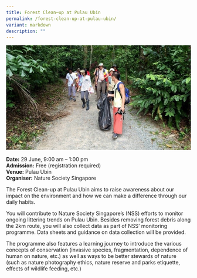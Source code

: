```yaml
---
title: Forest Clean–up at Pulau Ubin
permalink: /forest-clean-up-at-pulau-ubin/
variant: markdown
description: ""
---
```

![Volunteers cleaning up a forest](/images/Initiatives/Forest_cleanup_ubin_nature_soc.jpg)

**Date:** 29 June, 9:00 am – 1:00 pm<br>
**Admission:** Free (registration required)<br>
**Venue:** Pulau Ubin<br>
**Organiser:** Nature Society Singapore<br>

The Forest Clean-up at Pulau Ubin aims to raise awareness about our impact on the environment and how we can make a difference through our daily habits. 

You will contribute to Nature Society Singapore’s (NSS) efforts to monitor ongoing littering trends on Pulau Ubin. Besides removing forest debris along the 2km route, you will also collect data as part of NSS’ monitoring programme. Data sheets and guidance on data collection will be provided.

The programme also features a learning journey to introduce the various concepts of conservation (invasive species, fragmentation, dependence of human on nature, etc.) as well as ways to be better stewards of nature (such as nature photography ethics, nature reserve and parks etiquette, effects of wildlife feeding, etc.)  

<a class="btn-link" target="_blank" href="https://docs.google.com/forms/d/e/1FAIpQLScIe_7NOSBNkVxy4dK5ewCgo4UkcQgVgZRESi4vUh_8wf7XaQ/viewform">
	<img src="/images/gogreensg_website-32.png">
</a>

<style>
	.btn-link {
		display: none;
	}
	a.btn-link[target="_blank"]:after {
	display: none;
}
	.btn-link > img {
		width: 100%;
	}
</style>